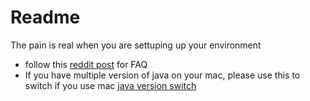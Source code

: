 # Readme

The pain is real when you are settuping up your environment

- follow this [reddit post](https://www.reddit.com/r/learnjava/comments/u3x1ls/tmcbeans_not_opening_on_mac_and_other_oss/) for FAQ
- If you have multiple version of java on your mac, please use this to switch if you use mac [java version switch](https://www.youtube.com/watch?v=CIZmzS3XLNw&ab_channel=SehoLim)


